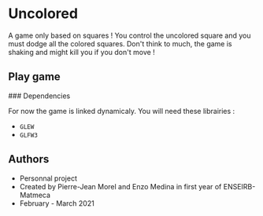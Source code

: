 # Uncolored

A game only based on squares !
You control the uncolored square and you must dodge all the colored squares.
Don't think to much, the game is shaking and might kill you if you don't move !

## Play game

### Dependencies

For now the game is linked dynamicaly.
You will need these librairies :

- `GLEW`
- `GLFW3`

## Authors

* Personnal project 
* Created by Pierre-Jean Morel and Enzo Medina in first year of ENSEIRB-Matmeca
* February - March 2021 